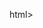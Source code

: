 html><head><style type="text/css" id="dcoder_stylesheet">/* Css reset */  
 * {  
   margin: 0;  
   padding: 0;  
   box-sizing: border-box;  
 }  
 /* centering the insta logo */  
 body {  
   display: flex;  
   justify-content: center;  
   align-items: center;  
   width: 100vw;  
   height: 100vh;  
   overflow: hidden;  
 }
/* main box of insta */  
 .insta {  
   width: 150px;  
   height: 150px;  
   background: radial-gradient(circle at 30% 107%, #fdf497 0%, #fdf497 5%, #fd5949 45%, #d6249f 60%, #285aeb 90%);  
   border-radius: 35px;  
   display: grid;  
   place-items: center;  
 }  
 /* innerbox in insta box */  
 .innerbox {  
   width: 120px;  
   height: 120px;  
   border: 10px solid #fff;  
   border-radius: 32px;  
   display: grid;  
   place-items: center;  
   position: relative;  
 } 
 /* center circle of insta */  
 .innerbox::before {  
   content: '';  
   width: 45px;  
   height: 45px;  
   border: 10px solid #fff;  
   border-radius: 50%;  
   background: transparent;  
   position: absolute;  
 }  
 /* top right circle of insta */  
 .innerbox::after {  
   content: '';  
   width: 10px;  
   height: 10px;  
   border: 2px solid #fff;  
   border-radius: 50%;  
   background: #fff;  
   position: absolute;  
   top: 8px;  
   right: 10px;  
 } 

</style></head><body><div class="insta">  
     <div class="innerbox">  
     </div>  
   </div>  </body></html>
